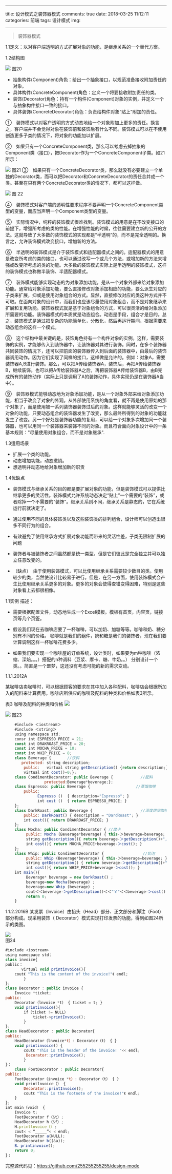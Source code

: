 ﻿
---
title: 设计模式之装饰器模式
comments: true
date: 2018-03-25 11:12:11
categories: 前端
tags: 设计模式
img:

---

> 装饰器模式

1.1定义：以对客户端透明的方式扩展对象的功能，是继承关系的一个替代方案。

1.2结构图

![ ](http://images.cnblogs.com/cnblogs_com/cliy-10/1232443/o_20.png)
图20

* 抽象构件(Component)角色：给出一个抽象接口，以规范准备接收附加责任的对象。
* 具体构件(ConcreteComponent)角色：定义一个将要接收附加责任的类。
* 装饰(Decorator)角色：持有一个构件(Component)对象的实例，并定义一个与抽象构件接口一致的接口。
* 具体装饰(ConcreteDecorator)角色：负责给构件对象“贴上”附加的责任。

①　装饰模式以对客户透明的方式动态地给一个对象附加上更多的责任。换言之，客户端并不会觉得对象在装饰前和装饰后有什么不同。装饰模式可以在不使用创造更多子类的情况下，将对象的功能加以扩展。

②　如果只有一个ConcreteComponent类，那么可以考虑去掉抽象的Component类（接口），把Decorator作为一个ConcreteComponent子类。如21所示：

![ ](http://images.cnblogs.com/cnblogs_com/cliy-10/1232443/o_21.png)
图21
③　如果只有一个ConcreteDecorator类，那么就没有必要建立一个单独的Decorator类，而可以把Decorator和ConcreteDecorator的责任合并成一个类。甚至在只有两个ConcreteDecorator类的情况下，都可以这样做。

![ ](http://images.cnblogs.com/cnblogs_com/cliy-10/1232443/o_22.png)
图 22

④　装饰模式对客户端的透明性要求程序不要声明一个ConcreteComponent类型的变量，而应当声明一个Component类型的变量。

⑤　实际情况中，纯粹的装饰模式很难找到。装饰模式的用意是在不改变接口的前提下，增强所考虑的类的性能。在增强性能的时候，往往需要建立新的公开的方法。这就导致了大多数的装饰模式的实现都是“半透明”的，而不是完全透明的。换言之，允许装饰模式改变接口，增加新的方法。

⑥　半透明的装饰模式是介于装饰模式和适配器模式之间的。适配器模式的用意是改变所考虑的类的接口，也可以通过改写一个或几个方法，或增加新的方法来增强或改变所考虑的类的功能。大多数的装饰模式实际上是半透明的装饰模式，这样的装饰模式也称做半装饰、半适配器模式。

⑦　装饰模式能够实现动态的为对象添加功能，是从一个对象外部来给对象添加功能。通常给对象添加功能，要么直接修改对象添加相应的功能，要么派生对应的子类来扩展，抑或是使用对象组合的方式。显然，直接修改对应的类这种方式并不可取。在面向对象的设计中，而我们也应该尽量使用对象组合，而不是对象继承来扩展和复用功能。装饰器模式就是基于对象组合的方式，可以很灵活的给对象添加所需要的功能。装饰器模式的本质就是动态组合。动态是手段，组合才是目的。总之，装饰模式是通过把复杂的功能简单化，分散化，然后再运行期间，根据需要来动态组合的这样一个模式。

⑧　这个结构中最关键的是，装饰角色持有一个构件对象的实例。这样，需要装饰的实例，才能够传入到装饰器中，让装饰器对其进行装饰。同时，在多个装饰器共同装饰的情况下，还可以把前面的装饰器传入到后面的装饰器中，由最后的装饰器调用动作。因为它们实现了同样的接口，这样做是允许的。例如：对象A，需要装饰器A,B进行装饰。那么，可以把A传给装饰器A，装饰后，再把A传给装饰器B，继续装饰。也可以把A传给装饰器A之后，再把装饰器A传给装饰器B，由B完成所有的装饰动作（实际上只是调用了A的装饰动作，具体实现仍是在装饰器A当中）。

⑨　装饰器模式能够动态地为对象添加功能，是从一个对象外部来给对象添加功能，相当于改变了对象的外观。从外部使用系统的角度看，就不再是使用原始的那个对象了，而是使用被一系列装饰器装饰过后的对象。这样就能够灵活的改变一个对象的功能，只要动态组合的装饰器发生了改变，那么最终所得到的对象的功能就发生了改变。另一个好处是装饰器功能的复用，可以给一个对象多次增加同一个装饰器，也可以用同一个装饰器来装饰不同的对象。而且符合面向对象设计中的一条基本规则："尽量使用对象组合，而不是对象继承".

1.3适用场景

* 扩展一个类的功能。
* 动态增加功能，动态撤销。
* 想透明并动态地给对象增加新的职责

1.4优缺点

* 装饰模式与继承关系的目的都是要扩展对象的功能，但是装饰模式可以提供比继承更多的灵活性。装饰模式允许系统动态决定“贴上”一个需要的“装饰”，或者除掉一个不需要的“装饰”。继承关系则不同，继承关系是静态的，它在系统运行前就决定了。


* 通过使用不同的具体装饰类以及这些装饰类的排列组合，设计师可以创造出很多不同行为的组合。
* 有效避免了使用继承方式扩展对象功能而带来的灵活性差，子类无限制扩展的问题
* 装饰者与被装饰者之间虽然都是统一类型，但是它们彼此是完全独立并可以独立任意改变的。
* （缺点）　由于使用装饰模式，可以比使用继承关系需要较少数目的类。使用较少的类，当然使设计比较易于进行。但是，在另一方面，使用装饰模式会产生比使用继承关系更多的对象。更多的对象会使得查错变得困难，特别是这些对象看上去都很相像。

1.1实例
描述：

* 需要根据配置文件，动态地生成一个Excel模板。模板有首页，内容页，链接页等几个页签。

* 假设我们现在去咖啡店要了一杯咖啡，可以加奶、加糖等等。咖啡和奶、糖分别有不同的价格。 咖啡就是我们的组件，奶和糖是我们的装饰者，现在我们要计算调制这样一杯咖啡花费多少。

* 如果我们要实现一个咖啡屋的订单系统，设计类时，如果要为m种咖啡（浓缩、深焙。。。）搭配的n种调料（豆浆、摩卡、糖、牛奶。。） 分别设计一个类。。简直是一个噩梦，这还没有考虑可能的新的需求变动。

1.1.1.2012A

某咖啡店卖咖啡时，可以根据顾客的要求在其中加入各种配料，咖啡店会根据所加入的配料来计算费用。咖啡店所供应的咖啡及配料的种类和价格如表3所示。

表3 咖啡及配料的种类和价格
![ ](http://images.cnblogs.com/cnblogs_com/cliy-10/1232443/t_%e8%a1%a83.png)  

![ ](http://images.cnblogs.com/cnblogs_com/cliy-10/1232443/o_23.png)
图23

```javascript
    #include ＜iostream＞
    #include ＜string＞
    using namespace std;
    consr int ESPRESSO_PRICE = 21;
    const int DRAKROAST_PRICE = 20;
    const int MOCHA_PRICE = 10;
    const int WHIP_PRICE = 8;
    class Beverage {       //饮料
       protected: string description;
        public:   virtual string getDescription() {return description;}
        virtual int cost()=0;};
    class CondimentDecorator: public Beverage {            //配料
                 protected:Beverage*beverage;};
    class Espresso: public Beverage {                    //蒸馏咖啡
        public:
              Espresso ()  { description="Espresso"; }
              int cost ()  { return ESPRESSO_PRICE; }
    };
    class DarkRoast: public Beverage {                     //深度烘培咖啡
        public: DarkRoast() { description = "DardRoast"; }
        int cost(){ return DRAKROAST_PRICE; }
    };
    class Mocha: public CondimentDecorator { //摩卡
         public: Mocha (Beverage*beverage) { this-＞beverage=beverage; }
         string getDescription(){ return beverage-＞getDescription()+",Mocha"; }
         int cost(){ return MOCHA_PRICE+beverage-＞cost(); }
    };
    class Whip: public CondimentDecorator {                 //奶泡
         public: Whip (Beverage*beverage) { this-＞beverage=beverage; }
         string getDescription() { return beverage-＞getDescription()+",Whip"; }
         int cost(){ return WHIP_PRICE+beverage-＞cost(); }
    int main(){
         Beverage* beverage = new DarkRoast() ;
         beverage=new Mocha(beverage) ;
         beverage=new Whip (beverage) ;
         cout＜＜beverage-＞getDescription()＜＜"￥"＜＜beverage-＞cost() end1;
         return 0;
    }
```

1.1.2.2016B
某发票（lnvoice）由抬头（Head）部分、正文部分和脚注（Foot）部分构成。现采用装饰（ Decorator）模式实现打印发票的功能，得到如图24所示的类图。

![ ](http://images.cnblogs.com/cnblogs_com/cliy-10/1232443/o_24.png)           
图24

```javascript
#include <iostream>
using namespace std；
class invoice{
public：
	   virtual void printinvoice(){
	cout《 "This is the content of the invoice!"《 endl;
		}
};
class Decorator : public invoice {
	Invoice *ticket;
public:
	Decorator（lnvoice *t） { ticket = t; }
	void printinvoice(){
		if（ticket != NULL）
			ticket->printInvoice();
		}
};
class HeadDecorator : public Decorator{
public:
	HeadDecorator（lnvoice*t）: Decorator（t） { }
	void printinvoice() {
		cout《 "This is the header of the invoice! "<< endl;
		 Decorator::printInvoice();
		}
}；
	class FootDecorator : public Decorator{
public:
	FootDecorator（invoice *t）: Decorator（t） { }
	void printlnvoice（） {
		Decorator::printInvoice();
		cout《 "This is the footnote of the invoice!"《 endl;
	}
};
int main（void） {
	Invoice t;
	FootDecorator f（&t）;
	HeadDecorator h（&f）;
	H.printlnvoice（）;
	cout< < “_____”< < endl;
	FootDecorator a(NULL);
	HeadDecorator b((&a));
	B．printinvoice();
	return 0;
}；
```

完整源代码见：https://github.com/255255255255/design-mode